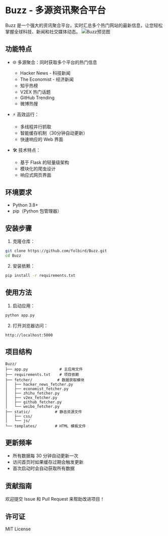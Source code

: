 # Buzz - 多源资讯聚合平台

Buzz 是一个强大的资讯聚合平台，实时汇总多个热门网站的最新信息，让您轻松掌握全球科技、新闻和社交媒体动态。
![Buzz预览图](https://i.imgur.com/WivF4Ag.png)

## 功能特点

- 🌐 多源聚合：同时获取多个平台的热门信息
  - Hacker News - 科技新闻
  - The Economist - 经济新闻
  - 知乎热榜
  - V2EX 热门话题
  - GitHub Trending
  - 微博热搜

- ⚡ 高效运行：
  - 多线程并行抓取
  - 智能缓存机制（30分钟自动更新）
  - 快速响应的 Web 界面

- 🛠 技术特点：
  - 基于 Flask 的轻量级架构
  - 模块化的爬虫设计
  - 响应式网页界面

## 环境要求

- Python 3.8+
- pip（Python 包管理器）

## 安装步骤

1. 克隆仓库：
```bash
git clone https://github.com/folbird/Buzz.git
cd Buzz
```

2. 安装依赖：
```bash
pip install -r requirements.txt
```

## 使用方法

1. 启动应用：
```bash
python app.py
```

2. 打开浏览器访问：
```
http://localhost:5000
```

## 项目结构

```
Buzz/
├── app.py              # 主应用文件
├── requirements.txt    # 项目依赖
├── fetcher/           # 数据获取模块
│   ├── hacker_news_fetcher.py
│   ├── economist_fetcher.py
│   ├── zhihu_fetcher.py
│   ├── v2ex_fetcher.py
│   ├── github_fetcher.py
│   └── weibo_fetcher.py
├── static/           # 静态资源文件
│   ├── css/
│   └── js/
└── templates/        # HTML 模板文件
```

## 更新频率

- 所有数据每 30 分钟自动更新一次
- 访问首页时如果缓存过期会触发更新
- 首次启动时会自动获取所有数据

## 贡献指南

欢迎提交 Issue 和 Pull Request 来帮助改进项目！

## 许可证

MIT License 
